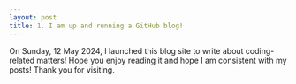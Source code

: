 ```yaml
---
layout: post
title: 1. I am up and running a GitHub blog!
---
```


On Sunday, 12 May 2024, I launched this blog site to write about coding-related matters! Hope you enjoy reading it and hope I am consistent with my posts! Thank you for visiting.
